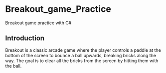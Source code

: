 # Breakout_game_Practice
Breakout game practice with C#

## Introduction

Breakout is a classic arcade game where the player controls a paddle at the bottom of the screen to bounce a ball upwards, breaking bricks along the way. The goal is to clear all the bricks from the screen by hitting them with the ball.
